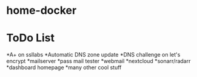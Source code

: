 # home-docker
# ToDo List
*A+ on ssllabs
*Automatic DNS zone update
*DNS challenge on let's encrypt
*mailserver
*pass mail tester
*webmail
*nextcloud
*sonarr/radarr
*dashboard homepage
*many other cool stuff